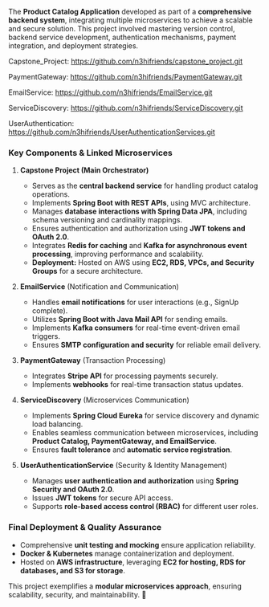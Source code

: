 
The **Product Catalog Application** developed as part of a **comprehensive backend system**, integrating multiple microservices to achieve a scalable and secure solution. This project involved mastering version control, backend service development, authentication mechanisms, payment integration, and deployment strategies.  


Capstone_Project: https://github.com/n3hifriends/capstone_project.git

PaymentGateway: https://github.com/n3hifriends/PaymentGateway.git

EmailService: https://github.com/n3hifriends/EmailService.git

ServiceDiscovery: https://github.com/n3hifriends/ServiceDiscovery.git

UserAuthentication: https://github.com/n3hifriends/UserAuthenticationServices.git



### **Key Components & Linked Microservices**  

1. **Capstone Project (Main Orchestrator)**  
   - Serves as the **central backend service** for handling product catalog operations.  
   - Implements **Spring Boot with REST APIs**, using MVC architecture.  
   - Manages **database interactions with Spring Data JPA**, including schema versioning and cardinality mappings.  
   - Ensures authentication and authorization using **JWT tokens and OAuth 2.0**.  
   - Integrates **Redis for caching** and **Kafka for asynchronous event processing**, improving performance and scalability.  
   - **Deployment:** Hosted on AWS using **EC2, RDS, VPCs, and Security Groups** for a secure architecture.  

2. **EmailService** (Notification and Communication)  
   - Handles **email notifications** for user interactions (e.g., SignUp complete).  
   - Utilizes **Spring Boot with Java Mail API** for sending emails.  
   - Implements **Kafka consumers** for real-time event-driven email triggers.  
   - Ensures **SMTP configuration and security** for reliable email delivery.  

3. **PaymentGateway** (Transaction Processing)  
   - Integrates **Stripe API** for processing payments securely.  
   - Implements **webhooks** for real-time transaction status updates.  

4. **ServiceDiscovery** (Microservices Communication)  
   - Implements **Spring Cloud Eureka** for service discovery and dynamic load balancing.  
   - Enables seamless communication between microservices, including **Product Catalog, PaymentGateway, and EmailService**.  
   - Ensures **fault tolerance** and **automatic service registration**.  

5. **UserAuthenticationService** (Security & Identity Management)  
   - Manages **user authentication and authorization** using **Spring Security and OAuth 2.0**.  
   - Issues **JWT tokens** for secure API access.  
   - Supports **role-based access control (RBAC)** for different user roles.  

### **Final Deployment & Quality Assurance**  
- Comprehensive **unit testing and mocking** ensure application reliability.  
- **Docker & Kubernetes** manage containerization and deployment.  
- Hosted on **AWS infrastructure**, leveraging **EC2 for hosting, RDS for databases, and S3 for storage**.  

This project exemplifies a **modular microservices approach**, ensuring scalability, security, and maintainability. 🚀  
